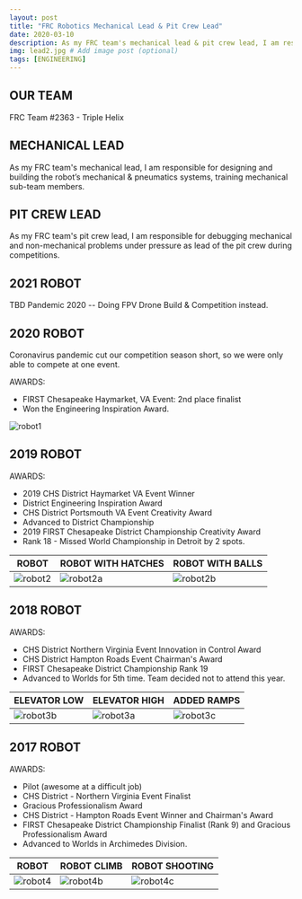 ```yaml
---
layout: post
title: "FRC Robotics Mechanical Lead & Pit Crew Lead"
date: 2020-03-10
description: As my FRC team's mechanical lead & pit crew lead, I am responsible for designing and building the robot’s mechanical & pneumatics systems, training mechanical sub-team members, and debugging mechanical and non-mechanical problems under pressure as lead of the pit crew during competitions. # Add post description (optional)
img: lead2.jpg # Add image post (optional)
tags: [ENGINEERING]
---
```


## OUR TEAM

FRC Team #2363 -  Triple Helix

## MECHANICAL LEAD 
As my FRC team's mechanical lead, I am responsible for designing and building the robot’s mechanical & pneumatics systems, training mechanical sub-team members.

## PIT CREW LEAD
As my FRC team's pit crew lead, I am responsible for debugging mechanical and non-mechanical problems under pressure as lead of the pit crew during competitions.

## 2021 ROBOT
TBD Pandemic 2020  -- Doing FPV Drone Build & Competition instead.

## 2020 ROBOT
Coronavirus pandemic cut our competition season short, so we were only able to compete at one event.

AWARDS: 
* FIRST Chesapeake Haymarket, VA Event:  2nd place finalist
* Won the Engineering Inspiration Award.


![robot1](http://natgrrl.github.io/assets/img/robot1.jpg)

## 2019 ROBOT

AWARDS:
* 2019 CHS District Haymarket VA Event Winner
* District Engineering Inspiration Award     
* CHS District Portsmouth VA Event Creativity Award   
* Advanced to District Championship  
* 2019 FIRST Chesapeake District Championship Creativity Award  
* Rank 18 -  Missed World Championship in Detroit by 2 spots.

ROBOT | ROBOT WITH HATCHES | ROBOT WITH BALLS
----- | ------------------ | ---------------- 
![robot2](http://natgrrl.github.io/assets/img/robot2.jpg) | ![robot2a](http://natgrrl.github.io/assets/img/robot2a.jpg) | ![robot2b](http://natgrrl.github.io/assets/img/robot2b.jpg)

## 2018 ROBOT

AWARDS:
* CHS District Northern Virginia Event Innovation in Control Award  
* CHS District Hampton Roads Event  Chairman's Award  
* FIRST Chesapeake District Championship  Rank 19  
* Advanced to Worlds for 5th time. Team decided not to attend this year.

ELEVATOR LOW | ELEVATOR HIGH | ADDED RAMPS
------------ | ------------- | ----------- 
![robot3b](http://natgrrl.github.io/assets/img/robot3b.jpg) | ![robot3a](http://natgrrl.github.io/assets/img/robot3a.jpg) | ![robot3c](http://natgrrl.github.io/assets/img/robot3c.jpg)

## 2017 ROBOT

AWARDS:

* Pilot (awesome at a difficult job)   
* CHS District - Northern Virginia Event Finalist
* Gracious Professionalism Award  
* CHS District - Hampton Roads Event Winner  and Chairman's Award  
* FIRST Chesapeake District Championship Finalist (Rank 9) and Gracious Professionalism Award  
* Advanced to Worlds in Archimedes Division.

ROBOT | ROBOT CLIMB | ROBOT SHOOTING
----- | ------------- | ----------- 
![robot4](http://natgrrl.github.io/assets/img/robot4.jpg) | ![robot4b](http://natgrrl.github.io/assets/img/robot4b.jpg) | ![robot4c](http://natgrrl.github.io/assets/img/robot4c.jpg)

